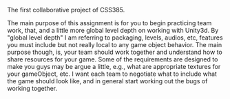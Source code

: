 The first collaborative project of CSS385.

The main purpose of this assignment is for you to begin practicing team work, that, and a little more global level depth on working with Unity3d. By "global level depth" I am referring to packaging, levels, audios, etc, features you must include but not really local to any game object behavior. The main purpose though, is, your team should work together and understand how to share resources for your game. Some of the requirements are designed to make you guys may be argue a little, e.g., what are appropriate textures for your gameObject, etc. I want each team to negotiate what to include what the game should look like, and in general start working out the bugs of working together.
